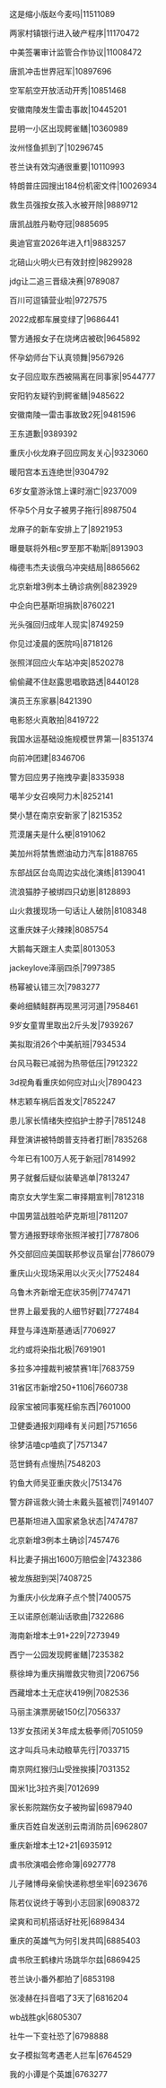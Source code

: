 这是缩小版赵今麦吗|11511089

两家村镇银行进入破产程序|11170472

中美签署审计监管合作协议|11008472

唐凯冲击世界冠军|10897696

空军航空开放活动开秀|10851468

安徽南陵发生雷击事故|10445201

昆明一小区出现鳄雀鳝|10360989

汝州怪鱼抓到了|10296745

苍兰诀有效沟通很重要|10110993

特朗普庄园搜出184份机密文件|10026934

救生员强按女孩入水被开除|9889712

唐凯战胜丹勒夺冠|9885695

奥迪官宣2026年进入f1|9883257

北碚山火明火已有效封控|9829928

jdg让二追三晋级决赛|9789087

百川可逗镇营业啦|9727575

2022成都车展变绿了|9686441

警方通报女子在烧烤店被砍|9645892

怀孕幼师台下认真领舞|9567926

女子回应取东西被隔离在同事家|9544777

安阳钓友疑钓到鳄雀鳝|9485622

安徽南陵一雷击事故致2死|9481596

王东道歉|9389392

重庆小伙龙麻子回应网友关心|9323060

暖阳宫本五连绝世|9304792

6岁女童游泳馆上课时溺亡|9237009

怀孕5个月女子被男子拖行|8987504

龙麻子的新车安排上了|8921953

曝曼联将外租c罗至那不勒斯|8913903

梅德韦杰夫谈俄乌冲突结局|8865662

北京新增3例本土确诊病例|8823929

中企向巴基斯坦捐款|8760221

光头强回归成年人现实|8749259

你见过凌晨的医院吗|8718126

张照洋回应火车站冲突|8520278

偷偷藏不住赵露思唱歌路透|8440128

演员王东家暴|8421390

电影怒火真敢拍|8419722

我国水运基础设施规模世界第一|8351374

向前冲团建|8346706

警方回应男子拖拽孕妻|8335938

噶羊少女召唤阿力木|8252141

樊小慧在南京安新家了|8215352

荒漠屠夫是什么梗|8191062

美加州将禁售燃油动力汽车|8188765

东部战区台岛周边实战化演练|8139041

流浪猫脖子被绑四只幼崽|8128893

山火救援现场一句话让人破防|8108348

这重庆妹子火辣辣|8085754

大鹅每天跟主人卖菜|8013053

jackeylove泽丽四杀|7997385

杨幂被认错三次|7983277

秦岭细鳞鲑群再现黑河河道|7958461

9岁女童胃里取出2斤头发|7939267

美拟取消26个中美航班|7934534

台风马鞍已减弱为热带低压|7912322

3d视角看重庆如何应对山火|7890423

林志颖车祸后首发文|7852247

患儿家长情绪失控掐护士脖子|7851248

拜登演讲被特朗普支持者打断|7835268

今年已有100万人死于新冠|7814992

男子就餐后疑似装晕逃单|7813247

南京女大学生案二审择期宣判|7812318

中国男篮战胜哈萨克斯坦|7811207

警方通报野球帝张照洋被打|7787806

外交部回应美国联邦参议员窜台|7786079

重庆山火现场采用以火灭火|7752484

乌鲁木齐新增无症状35例|7747471

世界上最爱我的人细节好戳|7727484

拜登与泽连斯基通话|7706927

北约或将染指北极|7691901

多拉多冲撞裁判被禁赛1年|7683759

31省区市新增250+1106|7660738

段家宝被同事冤枉偷东西|7601000

卫健委通报刘翔峰有关问题|7571656

徐梦洁嗑cp嗑疯了|7571347

范世錡有点慢热|7548203

钓鱼大师吴亚重庆救火|7513476

警方辟谣救火骑士未戴头盔被罚|7491407

巴基斯坦进入国家紧急状态|7474787

北京新增3例本土确诊|7457476

科比妻子捐出1600万赔偿金|7432386

被龙族甜到哭|7408725

为重庆小伙龙麻子点个赞|7400575

王以诺原创潮汕话歌曲|7322686

海南新增本土91+229|7273949

西宁一公园发现鳄雀鳝|7235382

蔡徐坤为重庆捐赠救灾物资|7206756

西藏增本土无症状419例|7082536

马丽主演票房破150亿|7056337

13岁女孩闭关3年成太极拳师|7051059

这才叫兵马未动粮草先行|7033715

南京网红猴归山受挫挨揍|7031352

国米1比3拉齐奥|7012699

家长影院踹伤女子被拘留|6987940

重庆百姓自发送别云南消防员|6962807

重庆新增本土12+21|6935912

虞书欣演唱会修命簿|6927778

儿子赌博母亲偷快递称想坐牢|6923676

陈若仪说终于等到小志回家|6908372

梁爽和司机搭话好社死|6898434

重庆的英雄气为何引发共鸣|6885403

虞书欣王鹤棣片场跳华尔兹|6869425

苍兰诀小番外都拍了|6853198

张凌赫在抖音唱了3天了|6816204

wb战胜gk|6805307

社牛一下变社恐了|6798888

女子模拟驾考遇老人拦车|6764529

我的小谭是个英雄|6763277

